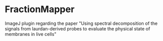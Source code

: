 # FractionMapper
ImageJ plugin regarding the paper "Using spectral decomposition of the signals from laurdan-derived probes to evaluate the physical state of membranes in live cells"
